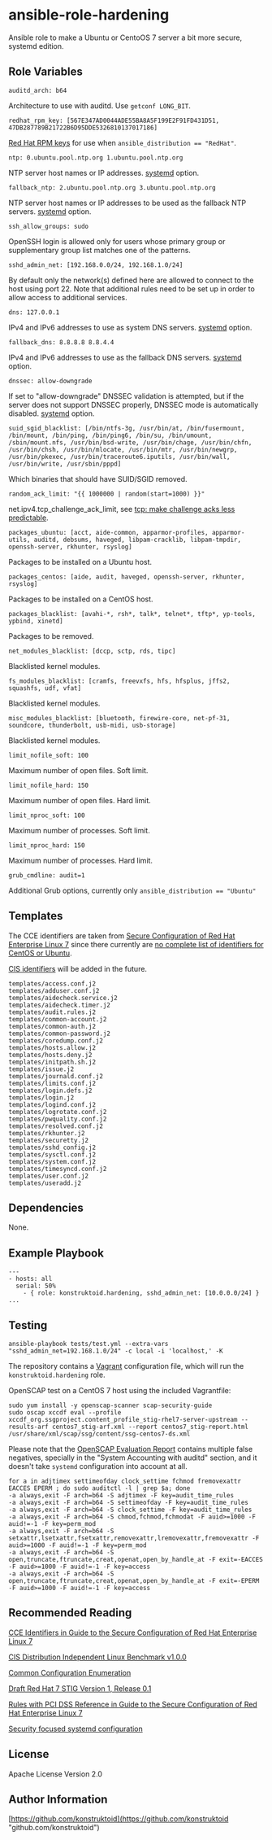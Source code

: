 ansible-role-hardening
=========

Ansible role to make a Ubuntu or CentoOS 7 server a bit more secure, systemd edition.

Role Variables
--------------

    auditd_arch: b64
Architecture to use with auditd. Use `getconf LONG_BIT`.

    redhat_rpm_key: [567E347AD0044ADE55BA8A5F199E2F91FD431D51, 47DB287789B21722B6D95DDE5326810137017186]
[Red Hat RPM keys](https://access.redhat.com/security/team/key/) for use when `ansible_distribution == "RedHat"`.

    ntp: 0.ubuntu.pool.ntp.org 1.ubuntu.pool.ntp.org
NTP server host names or IP addresses. [systemd](https://github.com/konstruktoid/hardening/blob/master/systemd.adoc#etcsystemdtimesyncdconf) option.

    fallback_ntp: 2.ubuntu.pool.ntp.org 3.ubuntu.pool.ntp.org
NTP server host names or IP addresses to be used as the fallback NTP servers. [systemd](https://github.com/konstruktoid/hardening/blob/master/systemd.adoc#etcsystemdtimesyncdconf) option.

    ssh_allow_groups: sudo
OpenSSH login is allowed only for users whose primary group or supplementary group list matches one of the patterns.

    sshd_admin_net: [192.168.0.0/24, 192.168.1.0/24]
By default only the network(s) defined here are allowed to connect to the host using port 22. Note that additional rules need to be set up in order to allow access to additional services.

    dns: 127.0.0.1
IPv4 and IPv6 addresses to use as system DNS servers. [systemd](https://github.com/konstruktoid/hardening/blob/master/systemd.adoc#etcsystemdresolvedconf) option.

    fallback_dns: 8.8.8.8 8.8.4.4
IPv4 and IPv6 addresses to use as the fallback DNS servers. [systemd](https://github.com/konstruktoid/hardening/blob/master/systemd.adoc#etcsystemdresolvedconf) option.

    dnssec: allow-downgrade
If set to "allow-downgrade" DNSSEC validation is attempted, but if the server does not support DNSSEC properly, DNSSEC mode is automatically disabled. [systemd](https://github.com/konstruktoid/hardening/blob/master/systemd.adoc#etcsystemdresolvedconf) option.

    suid_sgid_blacklist: [/bin/ntfs-3g, /usr/bin/at, /bin/fusermount, /bin/mount, /bin/ping, /bin/ping6, /bin/su, /bin/umount, /sbin/mount.nfs, /usr/bin/bsd-write, /usr/bin/chage, /usr/bin/chfn, /usr/bin/chsh, /usr/bin/mlocate, /usr/bin/mtr, /usr/bin/newgrp, /usr/bin/pkexec, /usr/bin/traceroute6.iputils, /usr/bin/wall, /usr/bin/write, /usr/sbin/pppd]
Which binaries that should have SUID/SGID removed.

    random_ack_limit: "{{ 1000000 | random(start=1000) }}"
net.ipv4.tcp_challenge_ack_limit, see [tcp: make challenge acks less predictable](https://git.kernel.org/cgit/linux/kernel/git/torvalds/linux.git/commit/?id=75ff39ccc1bd5d3c455b6822ab09e533c551f758).

    packages_ubuntu: [acct, aide-common, apparmor-profiles, apparmor-utils, auditd, debsums, haveged, libpam-cracklib, libpam-tmpdir, openssh-server, rkhunter, rsyslog]
Packages to be installed on a Ubuntu host.

    packages_centos: [aide, audit, haveged, openssh-server, rkhunter, rsyslog]
Packages to be installed on a CentOS host.

    packages_blacklist: [avahi-*, rsh*, talk*, telnet*, tftp*, yp-tools, ypbind, xinetd]
Packages to be removed.

    net_modules_blacklist: [dccp, sctp, rds, tipc]
Blacklisted kernel modules.

    fs_modules_blacklist: [cramfs, freevxfs, hfs, hfsplus, jffs2, squashfs, udf, vfat]
Blacklisted kernel modules.

    misc_modules_blacklist: [bluetooth, firewire-core, net-pf-31, soundcore, thunderbolt, usb-midi, usb-storage]
Blacklisted kernel modules.

    limit_nofile_soft: 100
Maximum number of open files. Soft limit.

    limit_nofile_hard: 150
Maximum number of open files. Hard limit.

    limit_nproc_soft: 100
Maximum number of processes. Soft limit.

    limit_nproc_hard: 150
Maximum number of processes. Hard limit.

    grub_cmdline: audit=1
Additional Grub options, currently only `ansible_distribution == "Ubuntu"`

Templates
---------

The CCE identifiers are taken from [Secure Configuration of Red Hat Enterprise Linux 7](https://people.redhat.com/swells/scap-security-guide/RHEL/7/output/table-rhel7-cces.html)
since there currently are [no complete list of identifiers for CentOS or Ubuntu](https://static.open-scap.org/).

[CIS identifiers](https://benchmarks.cisecurity.org/downloads/show-single/index.cfm?file=independentlinux.100) will be added in the future.

```shell
templates/access.conf.j2
templates/adduser.conf.j2
templates/aidecheck.service.j2
templates/aidecheck.timer.j2
templates/audit.rules.j2
templates/common-account.j2
templates/common-auth.j2
templates/common-password.j2
templates/coredump.conf.j2
templates/hosts.allow.j2
templates/hosts.deny.j2
templates/initpath.sh.j2
templates/issue.j2
templates/journald.conf.j2
templates/limits.conf.j2
templates/login.defs.j2
templates/login.j2
templates/logind.conf.j2
templates/logrotate.conf.j2
templates/pwquality.conf.j2
templates/resolved.conf.j2
templates/rkhunter.j2
templates/securetty.j2
templates/sshd_config.j2
templates/sysctl.conf.j2
templates/system.conf.j2
templates/timesyncd.conf.j2
templates/user.conf.j2
templates/useradd.j2
```

Dependencies
------------

None.

Example Playbook
----------------

```shell
---
- hosts: all
  serial: 50%
    - { role: konstruktoid.hardening, sshd_admin_net: [10.0.0.0/24] }
...
```

Testing
-------

```shell
ansible-playbook tests/test.yml --extra-vars "sshd_admin_net=192.168.1.0/24" -c local -i 'localhost,' -K
```

The repository contains a [Vagrant](https://www.vagrantup.com/ "Vagrant")
configuration file, which will run the `konstruktoid.hardening` role.

OpenSCAP test on a CentOS 7 host using the included Vagrantfile:

```shell
sudo yum install -y openscap-scanner scap-security-guide
sudo oscap xccdf eval --profile xccdf_org.ssgproject.content_profile_stig-rhel7-server-upstream --results-arf centos7_stig-arf.xml --report centos7_stig-report.html /usr/share/xml/scap/ssg/content/ssg-centos7-ds.xml
```

Please note that the [OpenSCAP Evaluation Report](centos7_stig-report.html)
contains multiple false negatives, specially in the "System Accounting with
auditd" section, and it doesn't take `systemd` configuration into
account at all.

```shell
for a in adjtimex settimeofday clock_settime fchmod fremovexattr EACCES EPERM ; do sudo auditctl -l | grep $a; done
-a always,exit -F arch=b64 -S adjtimex -F key=audit_time_rules
-a always,exit -F arch=b64 -S settimeofday -F key=audit_time_rules
-a always,exit -F arch=b64 -S clock_settime -F key=audit_time_rules
-a always,exit -F arch=b64 -S chmod,fchmod,fchmodat -F auid>=1000 -F auid!=-1 -F key=perm_mod
-a always,exit -F arch=b64 -S setxattr,lsetxattr,fsetxattr,removexattr,lremovexattr,fremovexattr -F auid>=1000 -F auid!=-1 -F key=perm_mod
-a always,exit -F arch=b64 -S open,truncate,ftruncate,creat,openat,open_by_handle_at -F exit=-EACCES -F auid>=1000 -F auid!=-1 -F key=access
-a always,exit -F arch=b64 -S open,truncate,ftruncate,creat,openat,open_by_handle_at -F exit=-EPERM -F auid>=1000 -F auid!=-1 -F key=access
```

Recommended Reading
-------------------

[CCE Identifiers in Guide to the Secure Configuration of Red Hat Enterprise Linux 7](https://people.redhat.com/swells/scap-security-guide/RHEL/7/output/table-rhel7-cces.html)

[CIS Distribution Independent Linux Benchmark v1.0.0](https://benchmarks.cisecurity.org/downloads/show-single/index.cfm?file=independentlinux.100)

[Common Configuration Enumeration](https://nvd.nist.gov/cce/index.cfm)

[Draft Red Hat 7 STIG Version 1, Release 0.1](http://iase.disa.mil/stigs/os/unix-linux/Pages/index.aspx)

[Rules with PCI DSS Reference in Guide to the Secure Configuration of Red Hat Enterprise Linux 7](https://people.redhat.com/swells/scap-security-guide/RHEL/7/output/table-rhel7-pcidss.html)

[Security focused systemd configuration](https://github.com/konstruktoid/hardening/blob/master/systemd.adoc)

License
-------

Apache License Version 2.0

Author Information
------------------

[https://github.com/konstruktoid](https://github.com/konstruktoid "github.com/konstruktoid")

